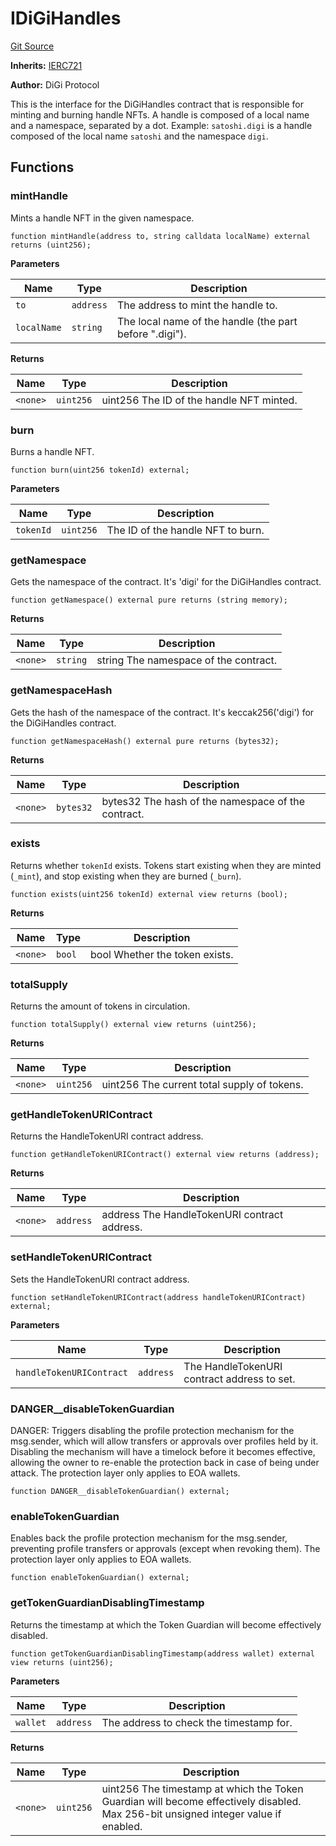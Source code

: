 # IDiGiHandles
[Git Source](https://github.com/digiv3rse/protocol-contracts/blob/78826068117a4eb9f5d01837d2d88deb72b92ea0/contracts/misc/PermissionlessCreator.sol)

**Inherits:**
[IERC721](/contracts/misc/PermissionlessCreator.sol/interface.IERC721.md)

**Author:**
DiGi Protocol

This is the interface for the DiGiHandles contract that is responsible for minting and burning handle NFTs.
A handle is composed of a local name and a namespace, separated by a dot.
Example: `satoshi.digi` is a handle composed of the local name `satoshi` and the namespace `digi`.


## Functions
### mintHandle

Mints a handle NFT in the given namespace.


```solidity
function mintHandle(address to, string calldata localName) external returns (uint256);
```
**Parameters**

|Name|Type|Description|
|----|----|-----------|
|`to`|`address`|The address to mint the handle to.|
|`localName`|`string`|The local name of the handle (the part before ".digi").|

**Returns**

|Name|Type|Description|
|----|----|-----------|
|`<none>`|`uint256`|uint256 The ID of the handle NFT minted.|


### burn

Burns a handle NFT.


```solidity
function burn(uint256 tokenId) external;
```
**Parameters**

|Name|Type|Description|
|----|----|-----------|
|`tokenId`|`uint256`|The ID of the handle NFT to burn.|


### getNamespace

Gets the namespace of the contract. It's 'digi' for the DiGiHandles contract.


```solidity
function getNamespace() external pure returns (string memory);
```
**Returns**

|Name|Type|Description|
|----|----|-----------|
|`<none>`|`string`|string The namespace of the contract.|


### getNamespaceHash

Gets the hash of the namespace of the contract. It's keccak256('digi') for the DiGiHandles contract.


```solidity
function getNamespaceHash() external pure returns (bytes32);
```
**Returns**

|Name|Type|Description|
|----|----|-----------|
|`<none>`|`bytes32`|bytes32 The hash of the namespace of the contract.|


### exists

Returns whether `tokenId` exists.
Tokens start existing when they are minted (`_mint`),
and stop existing when they are burned (`_burn`).


```solidity
function exists(uint256 tokenId) external view returns (bool);
```
**Returns**

|Name|Type|Description|
|----|----|-----------|
|`<none>`|`bool`|bool Whether the token exists.|


### totalSupply

Returns the amount of tokens in circulation.


```solidity
function totalSupply() external view returns (uint256);
```
**Returns**

|Name|Type|Description|
|----|----|-----------|
|`<none>`|`uint256`|uint256 The current total supply of tokens.|


### getHandleTokenURIContract

Returns the HandleTokenURI contract address.


```solidity
function getHandleTokenURIContract() external view returns (address);
```
**Returns**

|Name|Type|Description|
|----|----|-----------|
|`<none>`|`address`|address The HandleTokenURI contract address.|


### setHandleTokenURIContract

Sets the HandleTokenURI contract address.


```solidity
function setHandleTokenURIContract(address handleTokenURIContract) external;
```
**Parameters**

|Name|Type|Description|
|----|----|-----------|
|`handleTokenURIContract`|`address`|The HandleTokenURI contract address to set.|


### DANGER__disableTokenGuardian

DANGER: Triggers disabling the profile protection mechanism for the msg.sender, which will allow
transfers or approvals over profiles held by it.
Disabling the mechanism will have a timelock before it becomes effective, allowing the owner to re-enable
the protection back in case of being under attack.
The protection layer only applies to EOA wallets.


```solidity
function DANGER__disableTokenGuardian() external;
```

### enableTokenGuardian

Enables back the profile protection mechanism for the msg.sender, preventing profile transfers or
approvals (except when revoking them).
The protection layer only applies to EOA wallets.


```solidity
function enableTokenGuardian() external;
```

### getTokenGuardianDisablingTimestamp

Returns the timestamp at which the Token Guardian will become effectively disabled.


```solidity
function getTokenGuardianDisablingTimestamp(address wallet) external view returns (uint256);
```
**Parameters**

|Name|Type|Description|
|----|----|-----------|
|`wallet`|`address`|The address to check the timestamp for.|

**Returns**

|Name|Type|Description|
|----|----|-----------|
|`<none>`|`uint256`|uint256 The timestamp at which the Token Guardian will become effectively disabled. Max 256-bit unsigned integer value if enabled.|


